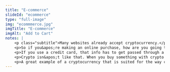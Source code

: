 ```yaml
--- 
title: "E-commerce"
slideId: "ecommerce"
type: "full-image"
img: "ecommmerce.jpg"
imgTitle: "E-commerce"
imgAlt: "Add to Cart"
notes: | 
    <p class="subtitle">Many websites already accept cryptocurrency.</p>
    <p>So if you&apos;re making an online purchase, how are you going to do so? Probably a credit card. We already talked about why credit cards are such bad technology, remember it&apos;s like handing over your entire wallet and telling someone to take a few bucks out.</p>
    <p>If you use a credit card, that info has to get passed through a server, and it is often logged in a server. Credit cards are really bad tools when we&apos;re talking about the security of your funds.</p>
    <p>Crypto isn&apos;t like that. When you buy something with crypto online, you can send unencrypted information in a totally public manner and no one will have access to your funds. </p>
    <p>A great example of a cryptocurrency that is suited for the way content is consumed is BAT, or basic attention token. Instead of watching boring mandatory ads, you are rewarded for your attention by participating in interactive ads. The really cool part about BAT is it&apos;s already being used to tip independent creators that are beholden to platform restrictions. This also allows for all of the proceeds to go directly to the creator instead of a third party.</p>
---
```


